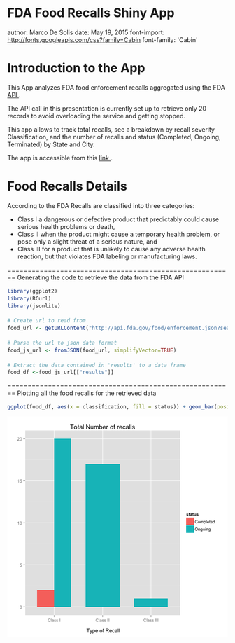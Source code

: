 
FDA Food Recalls Shiny App
========================================================
author: Marco De Solis
date: May 19, 2015
font-import: http://fonts.googleapis.com/css?family=Cabin
font-family: 'Cabin'


Introduction to the App
========================================================

This App analyzes FDA food enforcement recalls aggregated using the FDA <a href='https://open.fda.gov/food/enforcement/'> API </a>.

The API call in this presentation is currently set up to retrieve only 20 records to avoid overloading the service and getting stopped.

This app allows to track total recalls, see a breakdown by recall severity Classification, and the number of recalls and status 
(Completed, Ongoing, Terminated) by State and City.

The app is accessible from this <a href='https://marcod.shinyapps.io/FDA-food-recalls-app'> link </a>.

Food Recalls Details
========================================================

According to the FDA Recalls are classified into three categories:

- Class I a dangerous or defective product that predictably could cause serious health problems or death,
- Class II when the product might cause a temporary health problem, or pose only a slight threat of a serious nature, and
- Class III for a product that is unlikely to cause any adverse health reaction, but that violates FDA labeling or manufacturing laws.


========================================================
Generating the code to retrieve the data from the FDA API


```r
library(ggplot2)
library(RCurl)
library(jsonlite)

# Create url to read from
food_url <- getURLContent("http://api.fda.gov/food/enforcement.json?search=report_date:[20040101+TO+20131231]&limit=40")

# Parse the url to json data format
food_js_url <- fromJSON(food_url, simplifyVector=TRUE)

# Extract the data contained in 'results' to a data frame
food_df <-food_js_url[["results"]]
```


========================================================
Plotting all the food recalls for the retrieved data


```r
ggplot(food_df, aes(x = classification, fill = status)) + geom_bar(position = "dodge", width = .7) + ylab("") + ggtitle("Total Number of recalls") + xlab("\n Type of Recall")
```

<img src="FDA-food-recalls-app-presentation-figure/unnamed-chunk-2-1.png" title="plot of chunk unnamed-chunk-2" alt="plot of chunk unnamed-chunk-2" style="display: block; margin: auto;" />
